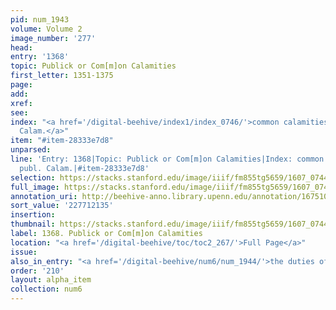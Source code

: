 ```yaml
---
pid: num_1943
volume: Volume 2
image_number: '277'
head:
entry: '1368'
topic: Publick or Com[m]on Calamities
first_letter: 1351-1375
page:
add:
xref:
see:
index: "<a href='/digital-beehive/index1/index_0746/'>common calamities</a>|<a href='/digital-beehive/index5/index_4680/'>publ.
  Calam.</a>"
item: "#item-28333e7d8"
unparsed:
line: 'Entry: 1368|Topic: Publick or Com[m]on Calamities|Index: common calamities|Index:
  publ. Calam.|#item-28333e7d8'
selection: https://stacks.stanford.edu/image/iiif/fm855tg5659/1607_0744/401,2135,2857,497/full/0/default.jpg
full_image: https://stacks.stanford.edu/image/iiif/fm855tg5659/1607_0744/full/full/0/default.jpg
annotation_uri: http://beehive-anno.library.upenn.edu/annotation/1675109241332
sort_value: '227712135'
insertion:
thumbnail: https://stacks.stanford.edu/image/iiif/fm855tg5659/1607_0744/401,2135,600,180/250,/0/default.jpg
label: 1368. Publick or Com[m]on Calamities
location: "<a href='/digital-beehive/toc/toc2_267/'>Full Page</a>"
issue:
also_in_entry: "<a href='/digital-beehive/num6/num_1944/'>the duties of Subjects</a>"
order: '210'
layout: alpha_item
collection: num6
---
```

